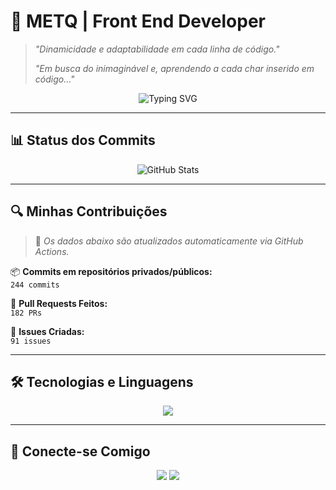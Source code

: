 # 🚀 **METQ | Front End Developer**

> _"Dinamicidade e adaptabilidade em cada linha de código."_
>
> _"Em busca do inimaginável e, aprendendo a cada char inserido em código..."_

<div align="center">
  <img src="https://readme-typing-svg.herokuapp.com?font=Fira+Code&size=22&pause=1000&color=6099F7&center=true&vCenter=true&width=435&lines=Developer+Front+End;Building+the+Future+with+Code;Tech+%7C+Innovation+%7C+Creativity" alt="Typing SVG" />
</div>

---

## 📊 **Status dos Commits**

<div align="center">

  ![GitHub Stats](https://github-readme-stats.vercel.app/api?username=Munardt&show_icons=true&theme=tokyonight&rank_icon=github&locale=pt-br)

</div>

---

## 🔍 **Minhas Contribuições**

> 📌 _Os dados abaixo são atualizados automaticamente via GitHub Actions._

📦 **Commits em repositórios privados/públicos:**  
      `244 commits`

🔀 **Pull Requests Feitos:**  
      `182 PRs`

📝 **Issues Criadas:**  
 `91 issues`

---

## 🛠 **Tecnologias e Linguagens**

<div align="center">
  <img src="https://skillicons.dev/icons?i=ts,angular,nodejs,azure,docker,git,linux,vscode,visualstudio" />
</div>

---

## 📡 **Conecte-se Comigo**

<div align="center">
  <a href="https://www.linkedin.com/in/munardt/" target="_blank"><img src="https://img.shields.io/badge/LinkedIn-0077B5?style=for-the-badge&logo=linkedin&logoColor=white"/></a>
  <a href="https://github.com/munardt" target="_blank"><img src="https://img.shields.io/badge/GitHub-100000?style=for-the-badge&logo=github&logoColor=white"/></a>
</div>
